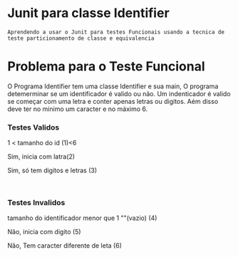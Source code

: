 # Junit para classe Identifier
```
Aprendendo a usar o Junit para testes Funcionais usando a tecnica de teste particionamento de classe e equivalencia
````
<h1>Problema para o Teste Funcional</h1>
<p>O Programa Identifier tem uma classe Identifier e sua main, O programa detemerminar se um identificador é valido ou não. Um
  indenticador é valido se começar com uma letra e conter apenas letras ou digitos. Aém disso deve ter no minimo um caracter e
  no máximo 6. </p>
 <h3>Testes Validos </h3>
 <p>1 < tamanho do id (1)<6 </p>
 <p>Sim, inicia com latra(2)</p>
 <p>Sim, só tem digitos e letras (3)</p>
 <br>
 <h3>Testes Invalidos</h3>
 <p>tamanho do identificador menor que 1 ""(vazio)  (4)</p>
 <p>Não, inicia com digito (5)</p>
 <p>Não, Tem caracter diferente de leta (6)</p>
